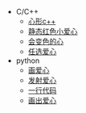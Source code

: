 * C/C++
  * [心形c++](ProjectDocs/爱心文档/心形c++.md)
  * [静态红色小爱心](ProjectDocs/爱心文档/静态红色小爱心.md)
  * [会变色的心](ProjectDocs/爱心文档/会变色的心.md)
  * [任选爱心](ProjectDocs/爱心文档/任选爱心.md)
* python
  * [画爱心](ProjectDocs/爱心文档/画爱心.md)
  * [发射爱心](ProjectDocs/爱心文档/发射爱心.md)
  * [一行代码](ProjectDocs/爱心文档/一行代码.md)
  * [画出爱心](ProjectDocs/爱心文档/画出爱心.md)
    
